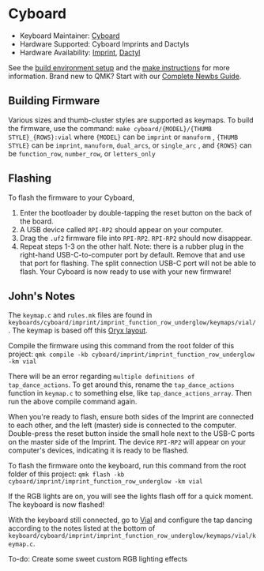 # Cyboard

-   Keyboard Maintainer: [Cyboard](https://github.com/Cyboard-DigitalTailor)
-   Hardware Supported: Cyboard Imprints and Dactyls
-   Hardware Availability: [Imprint](https://www.cyboard.digital/product-page/imprint), [Dactyl](https://www.cyboard.digital/product-page/custom-dactyl-manuform)

See the [build environment setup](https://docs.qmk.fm/#/getting_started_build_tools) and the [make instructions](https://docs.qmk.fm/#/getting_started_make_guide) for more information. Brand new to QMK? Start with our [Complete Newbs Guide](https://docs.qmk.fm/#/newbs).

## Building Firmware

Various sizes and thumb-cluster styles are supported as keymaps. To build the firmware, use the command:
`make cyboard/{MODEL}/{THUMB STYLE}_{ROWS}:vial`
where `{MODEL}` can be `imprint` or `manuform`
, `{THUMB STYLE}` can be `imprint`, `manuform`, `dual_arcs`, or `single_arc`
, and `{ROWS}` can be `function_row`, `number_row`, or `letters_only`

## Flashing

To flash the firmware to your Cyboard,

1. Enter the bootloader by double-tapping the reset button on the back of the board.
2. A USB device called `RPI-RP2` should appear on your computer.
3. Drag the `.uf2` firmware file into `RPI-RP2`. `RPI-RP2` should now disappear.
4. Repeat steps 1-3 on the other half. Note: there is a rubber plug in the right-hand USB-C-to-computer port by default. Remove that and use that port for flashing. The split connection USB-C port will not be able to flash.
   Your Cyboard is now ready to use with your new firmware!

## John's Notes

The `keymap.c` and `rules.mk` files are found in `keyboards/cyboard/imprint/imprint_function_row_underglow/keymaps/vial/`. The keymap is based off this [Oryx layout](https://configure.zsa.io/voyager/layouts/nPqXx/rnjVj/3).

Compile the firmware using this command from the root folder of this project:
`qmk compile -kb cyboard/imprint/imprint_function_row_underglow -km vial`

There will be an error regarding `multiple definitions of tap_dance_actions`. To get around this, rename the `tap_dance_actions` function in `keymap.c` to something else, like `tap_dance_actions_array`. Then run the above compile command again.

When you're ready to flash, ensure both sides of the Imprint are connected to each other, and the left (master) side is connected to the computer. Double-press the reset button inside the small hole next to the USB-C ports on the master side of the Imprint. The device `RPI-RP2` will appear on your computer's devices, indicating it is ready to be flashed.

To flash the firmware onto the keyboard, run this command from the root folder of this project:
`qmk flash -kb cyboard/imprint/imprint_function_row_underglow -km vial`

If the RGB lights are on, you will see the lights flash off for a quick moment. The keyboard is now flashed!

With the keyboard still connected, go to [Vial](https://vial.rocks/) and configure the tap dancing according to the notes listed at the bottom of `keyboard/cyboard/imprint/imprint_function_row_underglow/keymaps/vial/keymap.c`.

To-do: Create some sweet custom RGB lighting effects
